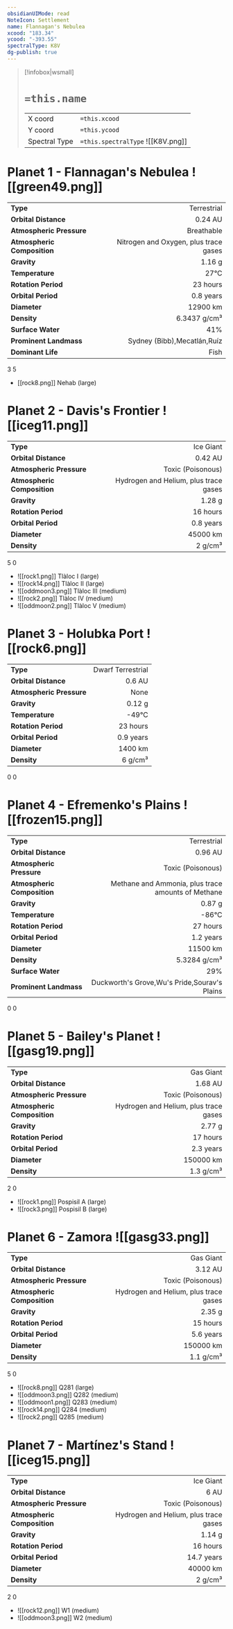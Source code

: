 ```yaml
---
obsidianUIMode: read
NoteIcon: Settlement
name: Flannagan's Nebulea
xcood: "183.34"
ycood: "-393.55"
spectralType: K8V
dg-publish: true
---
```

> [!infobox|wsmall]
> # `=this.name`
> | | |
> | - | - |
> | X coord | `=this.xcood` |
> | Y coord| `=this.ycood` |
> | Spectral Type | `=this.spectralType` ![[K8V.png]] |

# Planet 1 - Flannagan's Nebulea ![[green49.png]]
|                             |                           |
| --------------------------- | -------------------------:|
| **Type**                    |             Terrestrial |
| **Orbital Distance**        |   0.24 AU |
| **Atmospheric Pressure**    |       Breathable |
| **Atmospheric Composition** |      Nitrogen and Oxygen, plus trace gases |
| **Gravity**                 |        1.16 g |
| **Temperature**             |    27°C |
| **Rotation Period**         |  23 hours |
| **Orbital Period** | 0.8 years |
| **Diameter**                |      12900 km | 
| **Density**                 |    6.3437 g/cm³ |
| **Surface Water**           |           41% | 
| **Prominent Landmass**      |         Sydney (Bibb),Mecatlán,Ruíz | 
| **Dominant Life**           |         Fish |



3
5

- [[rock8.png]] Nehab (large)

# Planet 2 - Davis's Frontier ![[iceg11.png]]
|                             |                           |
| --------------------------- | -------------------------:|
| **Type**                    |             Ice Giant |
| **Orbital Distance**        |   0.42 AU |
| **Atmospheric Pressure**    |       Toxic (Poisonous) |
| **Atmospheric Composition** |      Hydrogen and Helium, plus trace gases |
| **Gravity**                 |        1.28 g |
| **Rotation Period**         |  16 hours |
| **Orbital Period** | 0.8 years |
| **Diameter**                |      45000 km | 
| **Density**                 |    2 g/cm³ |



5
0

- ![[rock1.png]] Tlàloc I (large)
- ![[rock14.png]] Tlàloc II (large)
- ![[oddmoon3.png]] Tlàloc III (medium)
- ![[rock2.png]] Tlàloc IV (medium)
- ![[oddmoon2.png]] Tlàloc V (medium)


# Planet 3 - Holubka Port ![[rock6.png]]
|                             |                           |
| --------------------------- | -------------------------:|
| **Type**                    |             Dwarf Terrestrial |
| **Orbital Distance**        |   0.6 AU |
| **Atmospheric Pressure**    |       None |
| **Gravity**                 |        0.12 g |
| **Temperature**             |    -49°C |
| **Rotation Period**         |  23 hours |
| **Orbital Period** | 0.9 years |
| **Diameter**                |      1400 km | 
| **Density**                 |    6 g/cm³ |



0
0



# Planet 4 - Efremenko's Plains ![[frozen15.png]]
|                             |                           |
| --------------------------- | -------------------------:|
| **Type**                    |             Terrestrial |
| **Orbital Distance**        |   0.96 AU |
| **Atmospheric Pressure**    |       Toxic (Poisonous) |
| **Atmospheric Composition** |      Methane and Ammonia, plus trace amounts of Methane |
| **Gravity**                 |        0.87 g |
| **Temperature**             |    -86°C |
| **Rotation Period**         |  27 hours |
| **Orbital Period** | 1.2 years |
| **Diameter**                |      11500 km | 
| **Density**                 |    5.3284 g/cm³ |
| **Surface Water**           |           29% | 
| **Prominent Landmass**      |         Duckworth's Grove,Wu's Pride,Sourav's Plains | 



0
0



# Planet 5 - Bailey's Planet ![[gasg19.png]]
|                             |                           |
| --------------------------- | -------------------------:|
| **Type**                    |             Gas Giant |
| **Orbital Distance**        |   1.68 AU |
| **Atmospheric Pressure**    |       Toxic (Poisonous) |
| **Atmospheric Composition** |      Hydrogen and Helium, plus trace gases |
| **Gravity**                 |        2.77 g |
| **Rotation Period**         |  17 hours |
| **Orbital Period** | 2.3 years |
| **Diameter**                |      150000 km | 
| **Density**                 |    1.3 g/cm³ |



2
0

- ![[rock1.png]] Pospisil A (large)
- ![[rock3.png]] Pospisil B (large)


# Planet 6 - Zamora ![[gasg33.png]]
|                             |                           |
| --------------------------- | -------------------------:|
| **Type**                    |             Gas Giant |
| **Orbital Distance**        |   3.12 AU |
| **Atmospheric Pressure**    |       Toxic (Poisonous) |
| **Atmospheric Composition** |      Hydrogen and Helium, plus trace gases |
| **Gravity**                 |        2.35 g |
| **Rotation Period**         |  15 hours |
| **Orbital Period** | 5.6 years |
| **Diameter**                |      150000 km | 
| **Density**                 |    1.1 g/cm³ |



5
0

- ![[rock8.png]] Q281 (large)
- ![[oddmoon3.png]] Q282 (medium)
- ![[oddmoon1.png]] Q283 (medium)
- ![[rock14.png]] Q284 (medium)
- ![[rock2.png]] Q285 (medium)


# Planet 7 - Martínez's Stand ![[iceg15.png]]
|                             |                           |
| --------------------------- | -------------------------:|
| **Type**                    |             Ice Giant |
| **Orbital Distance**        |   6 AU |
| **Atmospheric Pressure**    |       Toxic (Poisonous) |
| **Atmospheric Composition** |      Hydrogen and Helium, plus trace gases |
| **Gravity**                 |        1.14 g |
| **Rotation Period**         |  16 hours |
| **Orbital Period** | 14.7 years |
| **Diameter**                |      40000 km | 
| **Density**                 |    2 g/cm³ |



2
0

- ![[rock12.png]] W1 (medium)
- ![[oddmoon3.png]] W2 (medium)



